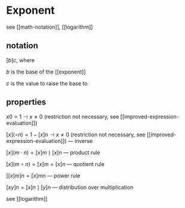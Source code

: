 # Exponent

see [[math-notation]], [[logarithm]]

## notation

$[b]c$, where

$b$ is the base of the [[exponent]]

$c$ is the value to raise the base to

## properties

$x0 = 1 \dashv x \ne 0$ (restriction not necessary, see [[improved-expression-evaluation]])

$[x](\circ n) = 1 - [x]n\dashv x \ne 0$ (restriction not necessary, see [[improved-expression-evaluation]]) &mdash; inverse

$[x](m \cdot n) = [x]m \mid [x]n$ &mdash; product rule

$[x](m \circ n) = [x]m = [x]n$ &mdash; quotient rule

$[[x] m] n = [x]mn$ &mdash; power rule

$[xy]n = [x] n \mid [y]n$ &mdash; distribution over multiplication

see [[logarithm]]
